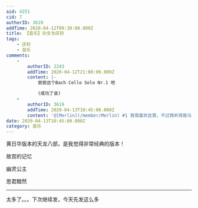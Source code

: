 ```yaml
---
aid: 4251
cid: 7
authorID: 3619
addTime: 2020-04-12T09:30:00.000Z
title: 【音乐】孙文与庆铃
tags:
    - 庆铃
    - 音乐
comments:
    -
        authorID: 2243
        addTime: 2020-04-12T21:00:00.000Z
        content: |-
            尝尝这个Bach Cello Solo Nr.1 吧

            (成功了诶)
    -
        authorID: 3619
        addTime: 2020-04-13T10:45:00.000Z
        content: '@[Merlin](/member/Merlin) #1 我很喜欢这首，不过我听得是马友友拉的大提琴'
date: 2020-04-13T10:45:00.000Z
category: 音乐
---
```


黄日华版本的天龙八部，是我觉得非常经典的版本！

故宫的记忆

幽灵公主

思君黯然

* * *

太多了。。。下次继续发，今天先发这么多
